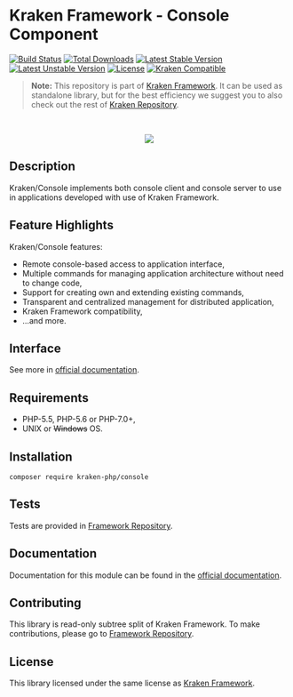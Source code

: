 # Kraken Framework - Console Component

[![Build Status](https://travis-ci.org/kraken-php/framework.svg)](https://travis-ci.org/kraken-php/framework)
[![Total Downloads](https://poser.pugx.org/kraken-php/console/downloads)](https://packagist.org/packages/kraken-php/console) 
[![Latest Stable Version](https://poser.pugx.org/kraken-php/console/v/stable)](https://packagist.org/packages/kraken-php/console) 
[![Latest Unstable Version](https://poser.pugx.org/kraken-php/console/v/unstable)](https://packagist.org/packages/kraken-php/console) 
[![License](https://poser.pugx.org/kraken-php/framework/license)](https://packagist.org/packages/kraken-php/framework)
[![Kraken Compatible](https://img.shields.io/badge/kraken-compatible-8002af.svg)](https://github.com/kraken-php/framework)

> **Note:** This repository is part of [Kraken Framework][3]. It can be used as standalone library, but for the best 
efficiency we suggest you to also check out the rest of [Kraken Repository][5].

<br>
<p align="center">
<img src="https://avatars2.githubusercontent.com/u/15938282?v=3&s=150" />
</p>

## Description

Kraken/Console implements both console client and console server to use in applications developed with use of Kraken 
Framework.

## Feature Highlights

Kraken/Console features:

* Remote console-based access to application interface,
* Multiple commands for managing application architecture without need to change code,
* Support for creating own and extending existing commands,
* Transparent and centralized management for distributed application,
* Kraken Framework compatibility,
* ...and more.

## Interface

See more in [official documentation][2].

## Requirements

* PHP-5.5, PHP-5.6 or PHP-7.0+,
* UNIX or ~~Windows~~ OS.

## Installation

```
composer require kraken-php/console
```

## Tests

Tests are provided in [Framework Repository][3].

## Documentation

Documentation for this module can be found in the [official documentation][2].

## Contributing

This library is read-only subtree split of Kraken Framework. To make contributions, please go to [Framework Repository][3].

## License

This library licensed under the same license as [Kraken Framework][3].

[1]: http://kraken-php.com
[2]: http://kraken-php.com/docs/0.3/console
[3]: https://github.com/kraken-php/framework
[4]: https://github.com/kraken-php/kraken
[5]: https://github.com/kraken-php
